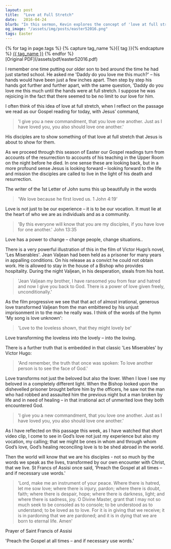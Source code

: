 ```yaml
---
layout: post
title:  "Love at Full Stretch"
date:   2016-04-24
blurb: "In this sermon, Kevin explores the concept of 'love at full stretch', drawing from the Gospel reading where Jesus commands his disciples to love one another. He emphasizes that love is not just an experience, but a vocation, and that it has the power to transform both the beloved and the lover. He uses the story of Jean Valjean from 'Les Miserables' to illustrate the transformative power of love."
og_image: "/assets/img/posts/easter52016.png"
tags: Easter
---    
```

<div class="tag-pills">
  {% for tag in page.tags %}
    {% capture tag_name %}{{ tag }}{% endcapture %}
    <a href="{{ site.baseurl }}/tag/{{ tag_name }}" class="tag-pill">{{ tag_name }}</a>
  {% endfor %}
</div>
[Original PDF](/assets/pdf/easter52016.pdf)

I remember one time putting our older son to bed around the time he had just started school. He asked me 'Daddy do you love me this much?' – his hands would have been just a few inches apart. Then step by step his hands got further and further apart, with the same question, 'Daddy do you love me this much until the hands were at full stretch. I suppose he was rejoicing in the fact that there seemed to be no limit to our love for him.

I often think of this idea of love at full stretch, when I reflect on the passage we read as our Gospel reading for today, with Jesus’ command,

> 'I give you a new commandment, that you love one another. Just as I have loved you, you also should love one another.'

His disciples are to show something of that love at full stretch that Jesus is about to show for them.

As we proceed through this season of Easter our Gospel readings turn from accounts of the resurrection to accounts of his teaching in the Upper Room on the night before he died. In one sense these are looking back, but in a more profound sense Jesus is looking forward – looking forward to the life and mission the disciples are called to live in the light of his death and resurrection.

The writer of the 1st Letter of John sums this up beautifully in the words

> 'We love because he first loved us. 1 John 4:19'

Love is not just to be our experience – it is to be our vocation. It must lie at the heart of who we are as individuals and as a community.

> 'By this everyone will know that you are my disciples, if you have love for one another.' John 13:35

Love has a power to change – change people, change situations..

There is a very powerful illustration of this in the film of Victor Hugo’s novel, 'Les Miserables'. Jean Valjean had been held as a prisoner for many years in appalling conditions. On his release as a convict he could not obtain work. He is allowed to stay in the house of a Bishop who provides hospitality. During the night Valjean, in his desperation, steals from his host.

> 'Jean Valjean my brother, I have ransomed you from fear and hatred and now I give you back to God. There is a power of love given freely, unconditionally.'

As the film progressive we see that that act of almost irrational, generous love transformed Valjean from the man embittered by his unjust imprisonment in to the man he really was. I think of the words of the hymn 'My song is love unknown':

> 'Love to the loveless shown, that they might lovely be'

Love transforming the loveless into the lovely – into the loving.

There is a further truth that is embedded in that classic 'Les Miserables' by Victor Hugo:

> 'And remember, the truth that once was spoken: To love another person is to see the face of God.'

Love transforms not just the beloved but also the lover. When I love I see my beloved in a completely different light. When the Bishop looked upon the dishevelled prisoner brought before him by the officers, he saw not the man who had robbed and assaulted him the previous night but a man broken by life and in need of healing – in that irrational act of unmerited love they both encountered God.

> 'I give you a new commandment, that you love one another. Just as I have loved you, you also should love one another.'

As I have reflected on this passage this week, as I have watched that short video clip, I come to see in God’s love not just my experience but also my vocation, my calling; that we might be ones in whom and through whom God’s love, God’s healing reconciling love is to be shed abroad in the world.

Then the world will know that we are his disciples - not so much by the words we speak as the lives, transformed by our own encounter with Christ, that we live. St Francs of Assisi once said, 'Preach the Gospel at all times – and if necessary use words.'

> 'Lord, make me an instrument of your peace.
Where there is hatred, let me sow love;
where there is injury, pardon;
where there is doubt, faith;
where there is despair, hope;
where there is darkness, light;
and where there is sadness, joy.
O Divine Master, grant that I may not so much seek to be consoled as to console;
to be understood as to understand;
to be loved as to love.
For it is in giving that we receive;
it is in pardoning that we are pardoned;
and it is in dying that we are born to eternal life. Amen'

Prayer of Saint Francis of Assisi

'Preach the Gospel at all times – and if necessary use words.'
